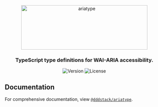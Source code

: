 <div align="center">
  <picture>
    <source
      media="(prefers-color-scheme: dark)"
      srcset="https://raw.githubusercontent.com/dddstack/ariatype/main/assets/media/banner-dark.svg.svg"
    >
    <source
      media="(prefers-color-scheme: light)"
      srcset="https://raw.githubusercontent.com/dddstack/ariatype/main/assets/media/banner-light.svg.svg"
    >
    <img
      alt="ariatype"
      height="140"
      style="max-width: 100%;"
      src="https://raw.githubusercontent.com/dddstack/ariatype/main/assets/media/banner-light.svg" width="400"
    >
  </picture>
</div>

<h3 align="center" borderBottom="none">
  TypeScript type definitions for WAI-ARIA accessibility.
</h3>

<div align="center">
  <img alt="Version" src="https://img.shields.io/npm/v/@dddstack/ariatype?color=aqua&style=for-the-badge">
  <img alt="License" src="https://img.shields.io/github/license/dddstack/ariatype?style=for-the-badge">
</div>

## Documentation

For comprehensive documentation, view [`@dddstack/ariatype`](https://github.com/dddstack/ariatype/tree/main/packages/ariatype).
